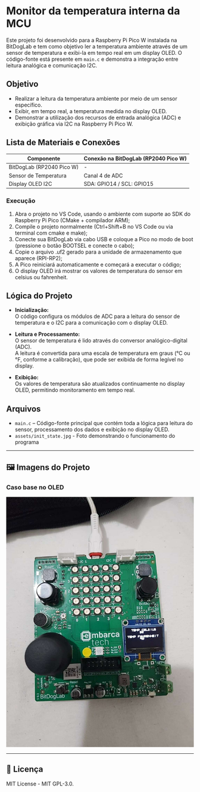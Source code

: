 # Monitor da temperatura interna da MCU

Este projeto foi desenvolvido para a Raspberry Pi Pico W instalada na BitDogLab e tem como objetivo ler a temperatura ambiente através de um sensor de temperatura e exibi-la em tempo real em um display OLED. O código-fonte está presente em `main.c` e demonstra a integração entre leitura analógica e comunicação I2C.

## Objetivo

- Realizar a leitura da temperatura ambiente por meio de um sensor específico.
- Exibir, em tempo real, a temperatura medida no display OLED.
- Demonstrar a utilização dos recursos de entrada analógica (ADC) e exibição gráfica via I2C na Raspberry Pi Pico W.

## Lista de Materiais e Conexões

| Componente                | Conexão na BitDogLab (RP2040 Pico W) |
| ------------------------- | ------------------------------------ |
| BitDogLab (RP2040 Pico W) | -                                    |
| Sensor de Temperatura     | Canal 4 de ADC                       |
| Display OLED I2C          | SDA: GPIO14 / SCL: GPIO15            |

### Execução

1. Abra o projeto no VS Code, usando o ambiente com suporte ao SDK do Raspberry Pi Pico (CMake + compilador ARM);
2. Compile o projeto normalmente (Ctrl+Shift+B no VS Code ou via terminal com cmake e make);
3. Conecte sua BitDogLab via cabo USB e coloque a Pico no modo de boot (pressione o botão BOOTSEL e conecte o cabo);
4. Copie o arquivo .uf2 gerado para a unidade de armazenamento que aparece (RPI-RP2);
5. A Pico reiniciará automaticamente e começará a executar o código;
6. O display OLED irá mostrar os valores de temperatura do sensor em celsius ou fahrenheit.

## Lógica do Projeto

- **Inicialização:**  
  O código configura os módulos de ADC para a leitura do sensor de temperatura e o I2C para a comunicação com o display OLED.

- **Leitura e Processamento:**  
  O sensor de temperatura é lido através do conversor analógico-digital (ADC).  
  A leitura é convertida para uma escala de temperatura em graus (°C ou °F, conforme a calibração), que pode ser exibida de forma legível no display.

- **Exibição:**  
  Os valores de temperatura são atualizados continuamente no display OLED, permitindo monitoramento em tempo real.

## Arquivos

- `main.c` – Código-fonte principal que contém toda a lógica para leitura do sensor, processamento dos dados e exibição no display OLED.
- `assets/init_state.jpg` - Foto demonstrando o funcionamento do programa

---

## 🖼️ Imagens do Projeto

### Caso base no OLED

![init_state](./assets/init_state.jpg)

---

## 📜 Licença

MIT License - MIT GPL-3.0.
